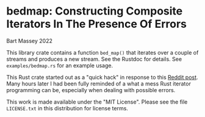 # bedmap: Constructing Composite Iterators In The Presence Of Errors
Bart Massey 2022

This library crate contains a function `bed_map()` that
iterates over a couple of streams and produces a new
stream. See the Rustdoc for details. See
`examples/bedmap.rs` for an example usage.

This Rust crate started out as a "quick hack" in response to
this
[Reddit post](https://www.reddit.com/r/learnrust/comments/x54oq2/nesting_iterators/).
Many hours later I had been fully reminded of a what a mess
Rust iterator programming can be, especially when dealing
with possible errors.

This work is made available under the "MIT License". Please
see the file `LICENSE.txt` in this distribution for license
terms.
